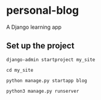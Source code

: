 # personal-blog
A Django learning app


## Set up the project
```commandline
django-admin startproject my_site
```
```commandline
cd my_site
```
```commandline
python manage.py startapp blog
```
```commandline
python3 manage.py runserver
```